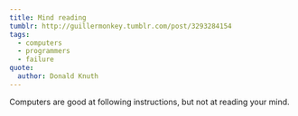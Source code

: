 ```yaml
---
title: Mind reading
tumblr: http://guillermonkey.tumblr.com/post/3293284154
tags:
  - computers
  - programmers
  - failure
quote:
  author: Donald Knuth
---
```


Computers are good at following instructions, but not at reading your mind.
